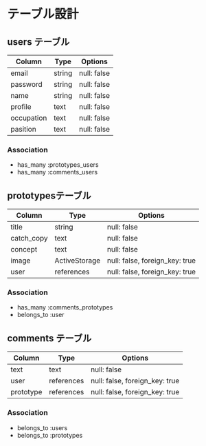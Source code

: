 # テーブル設計

## users テーブル

| Column     | Type   | Options     |
| ---------- | ------ | ----------- |
| email      | string | null: false |
| password   | string | null: false |
| name       | string | null: false |
| profile    | text   | null: false |
| occupation | text   | null: false |
| pasition   | text   | null: false |

### Association

- has_many :prototypes_users
- has_many :comments_users

##  prototypesテーブル

| Column     | Type          | Options                        |
| ---------- | ------------- | ------------------------------ |
| title      | string        | null: false                    |
| catch_copy | text          | null: false                    |
| concept    | text          | null: false                    |
| image      | ActiveStorage | null: false, foreign_key: true |
| user       | references    | null: false, foreign_key: true |

### Association

- has_many   :comments_prototypes
- belongs_to :user

## comments テーブル

| Column    | Type       | Options                        |
| --------- | ---------- | ------------------------------ |
| text      | text       |  null: false  |
| user      | references | null: false, foreign_key: true |
| prototype | references | null: false, foreign_key: true |

### Association

- belongs_to :users
- belongs_to :prototypes

